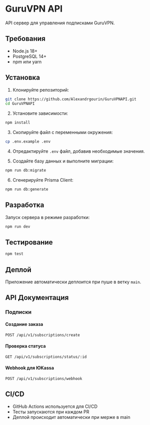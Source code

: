# GuruVPN API

API сервер для управления подписками GuruVPN.

## Требования

- Node.js 18+
- PostgreSQL 14+
- npm или yarn

## Установка

1. Клонируйте репозиторий:
```bash
git clone https://github.com/Alexandrgourin/GuruVPNAPI.git
cd GuruVPNAPI
```

2. Установите зависимости:
```bash
npm install
```

3. Скопируйте файл с переменными окружения:
```bash
cp .env.example .env
```

4. Отредактируйте `.env` файл, добавив необходимые значения.

5. Создайте базу данных и выполните миграции:
```bash
npm run db:migrate
```

6. Сгенерируйте Prisma Client:
```bash
npm run db:generate
```

## Разработка

Запуск сервера в режиме разработки:
```bash
npm run dev
```

## Тестирование

```bash
npm test
```

## Деплой

Приложение автоматически деплоится при пуше в ветку `main`.

## API Документация

### Подписки

#### Создание заказа
```http
POST /api/v1/subscriptions/create
```

#### Проверка статуса
```http
GET /api/v1/subscriptions/status/:id
```

#### Webhook для ЮKassa
```http
POST /api/v1/subscriptions/webhook
```

## CI/CD

- GitHub Actions используется для CI/CD
- Тесты запускаются при каждом PR
- Деплой происходит автоматически при мерже в main
